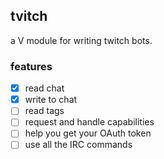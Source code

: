 ## tvitch

a V module for writing twitch bots.

### features
- [x] read chat
- [x] write to chat
- [ ] read tags
- [ ] request and handle capabilities
- [ ] help you get your OAuth token
- [ ] use all the IRC commands
